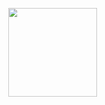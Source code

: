 <a href='https://github.com/jrolfs/dot/'><img src='https://cloud.githubusercontent.com/assets/288160/19325681/19c223ac-907c-11e6-99c2-a5ff4990161a.png' height='180'></a>
